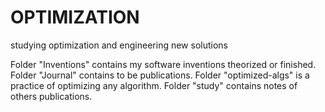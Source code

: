 # OPTIMIZATION
studying optimization and engineering new solutions


Folder "Inventions" contains my software inventions theorized or finished.
Folder "Journal" contains to be publications.
Folder "optimized-algs" is a practice of optimizing any algorithm.
Folder "study" contains notes of others publications.